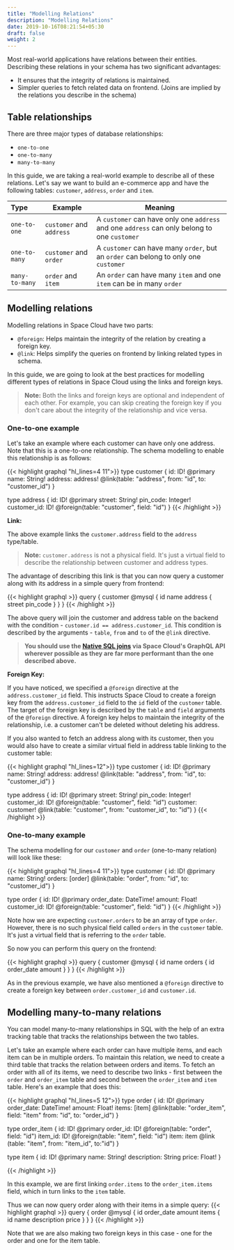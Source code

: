 ```yaml
---
title: "Modelling Relations"
description: "Modelling Relations"
date: 2019-10-16T08:21:54+05:30
draft: false
weight: 2
---
```


Most real-world applications have relations between their entities. Describing these relations in your schema has two significant advantages:

- It ensures that the integrity of relations is maintained.
- Simpler queries to fetch related data on frontend. (Joins are implied by the relations you describe in the schema)

## Table relationships

There are three major types of database relationships:

- `one-to-one`  
- `one-to-many`
- `many-to-many`

In this guide, we are taking a real-world example to describe all of these relations. Let's say we want to build an e-commerce app and have the following tables: `customer`, `address`, `order` and `item`.

| Type           | Example                  | Meaning                                                                                      |
|:---------------|--------------------------|----------------------------------------------------------------------------------------------|
| `one-to-one`   | `customer` and `address` | A `customer` can have only one `address` and one `address` can only belong to one `customer` |
| `one-to-many`  | `customer` and `order`   | A `customer` can have many `order`, but an `order` can belong to only one `customer`           |
| `many-to-many` | `order` and `item`       | An `order` can have many `item` and one `item` can be in many `order`                        |

## Modelling relations

Modelling relations in Space Cloud have two parts:

- `@foreign`: Helps maintain the integrity of the relation by creating a foreign key.
- `@link`: Helps simplify the queries on frontend by linking related types in schema.

In this guide, we are going to look at the best practices for modelling different types of relations in Space Cloud using the links and foreign keys. 

> **Note:** Both the links and foreign keys are optional and independent of each other. For example, you can skip creating the foreign key if you don't care about the integrity of the relationship and vice versa.

### One-to-one example

Let's take an example where each customer can have only one address. Note that this is a one-to-one relationship. The schema modelling to enable this relationship is as follows:

{{< highlight graphql "hl_lines=4 11">}}
type customer {
  id: ID! @primary
  name: String!
  address: address! @link(table: "address", from: "id", to: "customer_id")
}

type address {
  id: ID! @primary
  street: String!
  pin_code: Integer!
  customer_id: ID! @foreign(table: "customer", field: "id")
}
{{< /highlight >}}

**Link:**

The above example links the `customer.address` field to the `address` type/table. 

> **Note:** `customer.address` is not a physical field. It's just a virtual field to describe the relationship between customer and address types.

The advantage of describing this link is that you can now query a customer along with its address in a simple query from frontend:

{{< highlight graphql >}}
query {
  customer @mysql {
    id
    name
    address {
      street
      pin_code
    }
  }
}
{{< /highlight >}}

The above query will join the customer and address table on the backend with the condition - `customer.id == address.customer_id`. This condition is described by the arguments - `table`, `from` and `to` of the `@link` directive.

> **You should use the [Native SQL joins](/storage/database/queries/joins#native-sql-joins) via Space Cloud's GraphQL API wherever possible as they are far more performant than the one described above.**

**Foreign Key:**

If you have noticed, we specified a `@foreign` directive at the `address.customer_id` field. This instructs Space Cloud to create a foreign key from the `address.customer_id` field to the `id` field of the `customer` table. The target of the foreign key is described by the `table` and `field` arguments of the `@foreign` directive. A foreign key helps to maintain the integrity of the relationship, i.e. a customer can't be deleted without deleting his address.

If you also wanted to fetch an address along with its customer, then you would also have to create a similar virtual field in address table linking to the customer table:

{{< highlight graphql "hl_lines=12">}}
type customer {
  id: ID! @primary
  name: String!
  address: address! @link(table: "address", from: "id", to: "customer_id")
}

type address {
  id: ID! @primary
  street: String!
  pin_code: Integer!
  customer_id: ID! @foreign(table: "customer", field: "id")
  customer: customer! @link(table: "customer", from: "customer_id", to: "id")
}
{{< /highlight >}}

### One-to-many example

The schema modelling for our `customer` and `order` (one-to-many relation) will look like these:

{{< highlight graphql "hl_lines=4 11">}}
type customer {
  id: ID! @primary
  name: String!
  orders: [order] @link(table: "order", from: "id", to: "customer_id")
}

type order {
  id: ID! @primary
  order_date: DateTime!
  amount: Float!
  customer_id: ID! @foreign(table: "customer", field: "id")
}
{{< /highlight >}}

Note how we are expecting `customer.orders` to be an array of type `order`. However, there is no such physical field called `orders` in the `customer` table. It's just a virtual field that is referring to the `order` table. 

So now you can perform this query on the frontend:

{{< highlight graphql >}}
query {
  customer @mysql {
    id
    name
    orders {
      id
      order_date
      amount
    }
  }
}
{{< /highlight >}}

As in the previous example, we have also mentioned a `@foreign` directive to create a foreign key between `order.customer_id` and `customer.id`.

## Modelling many-to-many relations

You can model many-to-many relationships in SQL with the help of an extra tracking table that tracks the relationships between the two tables. 

Let's take an example where each order can have multiple items, and each item can be in multiple orders. To maintain this relation, we need to create a third table that tracks the relation between orders and items. To fetch an order with all of its items, we need to describe two links - first between the `order` and `order_item` table and second between the `order_item` and `item` table. Here's an example that does this:

{{< highlight graphql "hl_lines=5 12">}}
type order {
  id: ID! @primary
  order_date: DateTime!
  amount: Float!
  items: [item] @link(table: "order_item", field: "item" from: "id", to: "order_id")
}

type order_item {
  id: ID! @primary
  order_id: ID! @foreign(table: "order", field: "id")
  item_id: ID! @foreign(table: "item", field: "id")
  item: item @link (table: "item", from: "item_id", to:"id")
}

type item {
  id: ID! @primary
  name: String!
  description: String
  price: Float!
}

{{< /highlight >}}

In this example, we are first linking `order.items` to the `order_item.items` field, which in turn links to the `item` table. 

Thus we can now query order along with their items in a simple query:
{{< highlight graphql >}}
query {
  order @mysql {
    id
    order_date
    amount
    items {
      id
      name
      description
      price
    }
  }
}
{{< /highlight >}}

Note that we are also making two foreign keys in this case - one for the order and one for the item table. 
